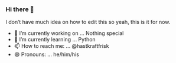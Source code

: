 ### Hi there 👋
I don’t have much idea on how to edit this so yeah, this is it for now.

- 🔭 I’m currently working on ... Nothing special
- 🌱 I’m currently learning ... Python
- 📫 How to reach me: ... @hastkraftfrisk
- 😄 Pronouns: ... he/him/his
<!--
**HKFrisk/HKFrisk** is a ✨ _special_ ✨ repository because its `README.md` (this file) appears on your GitHub profile.

Here are some ideas to get you started:

- 🔭 I’m currently working on ...
- 🌱 I’m currently learning ...
- 👯 I’m looking to collaborate on ...
- 🤔 I’m looking for help with ...
- 💬 Ask me about ...
- 📫 How to reach me: ...
- 😄 Pronouns: ...
- ⚡ Fun fact: ...
-->
